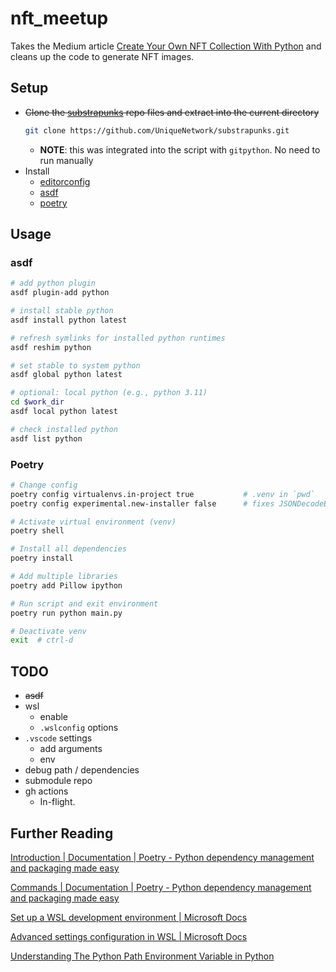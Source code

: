 # nft_meetup

Takes the Medium article [Create Your Own NFT Collection With Python](https://betterprogramming.pub/create-your-own-nft-collection-with-python-82af40abf99f) and cleans up the code to generate NFT images.

## Setup
* ~~Clone the [substrapunks](https://github.com/usetech-llc/substrapunks) repo files and extract into the current directory~~
    ```bash
    git clone https://github.com/UniqueNetwork/substrapunks.git
    ```
    * **NOTE**: this was integrated into the script with `gitpython`. No need to run manually
* Install 
    * [editorconfig](https://editorconfig.org/)
    * [asdf](https://asdf-vm.com/manage/core.html#installation-setup)
    * [poetry](https://python-poetry.org/docs/)

## Usage
### asdf
```bash
# add python plugin
asdf plugin-add python

# install stable python
asdf install python latest

# refresh symlinks for installed python runtimes
asdf reshim python

# set stable to system python
asdf global python latest

# optional: local python (e.g., python 3.11)
cd $work_dir
asdf local python latest

# check installed python
asdf list python
```

### Poetry
```bash
# Change config
poetry config virtualenvs.in-project true           # .venv in `pwd`
poetry config experimental.new-installer false      # fixes JSONDecodeError on Python3.10

# Activate virtual environment (venv)
poetry shell

# Install all dependencies
poetry install

# Add multiple libraries
poetry add Pillow ipython

# Run script and exit environment
poetry run python main.py

# Deactivate venv
exit  # ctrl-d
```

## TODO
* ~~asdf~~
* wsl
    * enable
    * `.wslconfig` options
* `.vscode` settings
    * add arguments
    * env  
* debug path / dependencies
* submodule repo
* gh actions
    * In-flight. 

## Further Reading
[Introduction | Documentation | Poetry - Python dependency management and packaging made easy](https://python-poetry.org/docs/)

[Commands | Documentation | Poetry - Python dependency management and packaging made easy](https://python-poetry.org/docs/cli#export)

[Set up a WSL development environment | Microsoft Docs](https://docs.microsoft.com/en-us/windows/wsl/setup/environment)

[Advanced settings configuration in WSL | Microsoft Docs](https://docs.microsoft.com/en-us/windows/wsl/wsl-config)

[Understanding The Python Path Environment Variable in Python](https://www.simplilearn.com/tutorials/python-tutorial/python-path)
